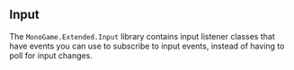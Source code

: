 
## Input
The `MonoGame.Extended.Input` library contains input listener classes that have events you can use to subscribe to input events, instead of having to poll for input changes.
